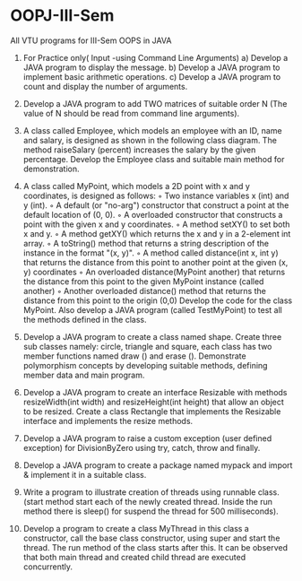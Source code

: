 # OOPJ-III-Sem

All VTU programs for III-Sem OOPS in JAVA

1. For Practice only( Input -using Command Line Arguments)
    a) Develop a JAVA program to display the message.
    b) Develop a JAVA program to implement basic arithmetic operations.
    c) Develop a JAVA program to count and display the number of arguments.

2. Develop a JAVA program to add TWO matrices of suitable order N (The value of N should be read from command line arguments).

3.  A class called Employee, which models an employee with an ID, name and salary, is designed as shown in the following class diagram. The method raiseSalary (percent) increases the salary by the given percentage. Develop the Employee class and suitable main method for demonstration.

4. A class called MyPoint, which models a 2D point with x and y coordinates, is designed as follows:
    ◦ Two instance variables x (int) and y (int).
    ◦ A default (or "no-arg") constructor that construct a point at the default location of (0, 0).
    ◦ A overloaded constructor that constructs a point with the given x and y coordinates.
    ◦ A method setXY() to set both x and y.
    ◦ A method getXY() which returns the x and y in a 2-element int array.
    ◦ A toString() method that returns a string description of the instance in the format "(x, y)".
    ◦ A method called distance(int x, int y) that returns the distance from this point to another point at the given (x, y) coordinates
    ◦ An overloaded distance(MyPoint another) that returns the distance from this point to the given MyPoint instance (called another)
    ◦ Another overloaded distance() method that returns the distance from this point to the origin (0,0)
    Develop the code for the class MyPoint. Also develop a JAVA program (called TestMyPoint) to test all the methods defined in the class.
    
5. Develop a JAVA program to create a class named shape. Create three sub classes namely: circle, triangle and square, each class has two member functions named draw () and erase (). Demonstrate polymorphism concepts by developing suitable methods, defining member data and main program.

6. Develop a JAVA program to create an interface Resizable with methods resizeWidth(int width) and resizeHeight(int height) that allow an object to be resized. Create a class Rectangle that implements the Resizable interface and implements the resize methods.

7. Develop a JAVA program to raise a custom exception (user defined exception) for DivisionByZero using try, catch, throw and finally.

8.  Develop a JAVA program to create a package named mypack and import & implement it in a suitable class.

9.  Write a program to illustrate creation of threads using runnable class. (start method start each of the newly created thread. Inside the run method there is sleep() for suspend the thread for 500 milliseconds).

10.  Develop a program to create a class MyThread in this class a constructor, call the base class constructor, using super and start the thread. The run method of the class starts after this. It can be observed that both main thread and created child thread are executed concurrently.